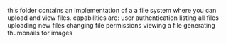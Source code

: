 this folder contains an implementation of a a file system where you can upload and view files.
capabilities are:
  user authentication
  listing all files
  uploading new files
  changing file permissions
  viewing a file
  generating thumbnails for images
